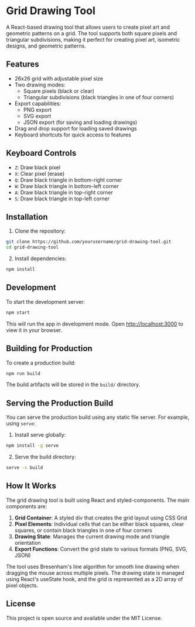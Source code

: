 # Grid Drawing Tool

A React-based drawing tool that allows users to create pixel art and geometric patterns on a grid. The tool supports both square pixels and triangular subdivisions, making it perfect for creating pixel art, isometric designs, and geometric patterns.

## Features

- 26x26 grid with adjustable pixel size
- Two drawing modes:
  - Square pixels (black or clear)
  - Triangular subdivisions (black triangles in one of four corners)
- Export capabilities:
  - PNG export
  - SVG export
  - JSON export (for saving and loading drawings)
- Drag and drop support for loading saved drawings
- Keyboard shortcuts for quick access to features

## Keyboard Controls

- `Z`: Draw black pixel
- `X`: Clear pixel (erase)
- `Q`: Draw black triangle in bottom-right corner
- `W`: Draw black triangle in bottom-left corner
- `A`: Draw black triangle in top-right corner
- `S`: Draw black triangle in top-left corner

## Installation

1. Clone the repository:
```bash
git clone https://github.com/yourusername/grid-drawing-tool.git
cd grid-drawing-tool
```

2. Install dependencies:
```bash
npm install
```

## Development

To start the development server:
```bash
npm start
```

This will run the app in development mode. Open [http://localhost:3000](http://localhost:3000) to view it in your browser.

## Building for Production

To create a production build:
```bash
npm run build
```

The build artifacts will be stored in the `build/` directory.

## Serving the Production Build

You can serve the production build using any static file server. For example, using `serve`:

1. Install serve globally:
```bash
npm install -g serve
```

2. Serve the build directory:
```bash
serve -s build
```

## How It Works

The grid drawing tool is built using React and styled-components. The main components are:

1. **Grid Container**: A styled div that creates the grid layout using CSS Grid
2. **Pixel Elements**: Individual cells that can be either black squares, clear squares, or contain black triangles in one of four corners
3. **Drawing State**: Manages the current drawing mode and triangle orientation
4. **Export Functions**: Convert the grid state to various formats (PNG, SVG, JSON)

The tool uses Bresenham's line algorithm for smooth line drawing when dragging the mouse across multiple pixels. The drawing state is managed using React's useState hook, and the grid is represented as a 2D array of pixel objects.

## License

This project is open source and available under the MIT License.
